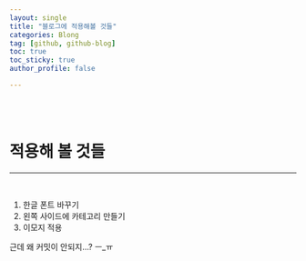 ```yaml
---
layout: single
title: "블로그에 적용해볼 것들"
categories: Blong
tag: [github, github-blog]
toc: true 
toc_sticky: true
author_profile: false

---
```


<br>

<br>

# **적용해 볼 것들**

------

<br>

1. 한글 폰트 바꾸기 
2. 왼쪽 사이드에 카테고리 만들기 
3. 이모지 적용 

근데 왜 커밋이 안되지...? ㅡ_ㅠ